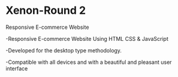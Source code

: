 # Xenon-Round 2

Responsive E-commerce Website

-Responsive E-commerce Website Using HTML CSS & JavaScript

-Developed for the desktop type methodology.

-Compatible with all devices and with a beautiful and pleasant user interface

